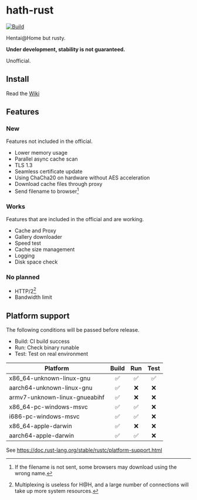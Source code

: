 # hath-rust
[![Build](../../actions/workflows/build.yml/badge.svg)](../../actions/workflows/build.yml)

Hentai@Home but rusty.

**Under development, stability is not guaranteed.**

Unofficial.

## Install
Read the [Wiki](https://github.com/james58899/hath-rust/wiki/Install)

## Features
### New
Features not included in the official.
* Lower memory usage
* Parallel async cache scan
* TLS 1.3
* Seamless certificate update
* Using ChaCha20 on hardware without AES acceleration
* Download cache files through proxy
* Send filename to browser[^filename]

### Works
Features that are included in the official and are working.
* Cache and Proxy
* Gallery downloader
* Speed test
* Cache size management
* Logging
* Disk space check

### No planned
* HTTP/2[^h2]
* Bandwidth limit

## Platform support
The following conditions will be passed before release.

* Build: CI build success
* Run: Check binary runable
* Test: Test on real environment

|           Platform            | Build |  Run  | Test  |
| ----------------------------- | :---: | :---: | :---: |
| x86_64-unknown-linux-gnu      |  ✅   |  ✅  |  ✅   |
| aarch64-unknown-linux-gnu     |  ✅   |  ❌  |  ❌   |
| armv7-unknown-linux-gnueabihf |  ✅   |  ❌  |  ❌   |
| x86_64-pc-windows-msvc        |  ✅   |  ✅  |  ❌   |
| i686-pc-windows-msvc          |  ✅   |  ✅  |  ❌   |
| x86_64-apple-darwin           |  ✅   |  ❌  |  ❌   |
| aarch64-apple-darwin          |  ✅   |  ✅  |  ❌   |

See https://doc.rust-lang.org/stable/rustc/platform-support.html


[^h2]: Multiplexing is useless for H@H, and a large number of connections will take up more system resources.
[^filename]: If the filename is not sent, some browsers may download using the wrong name.